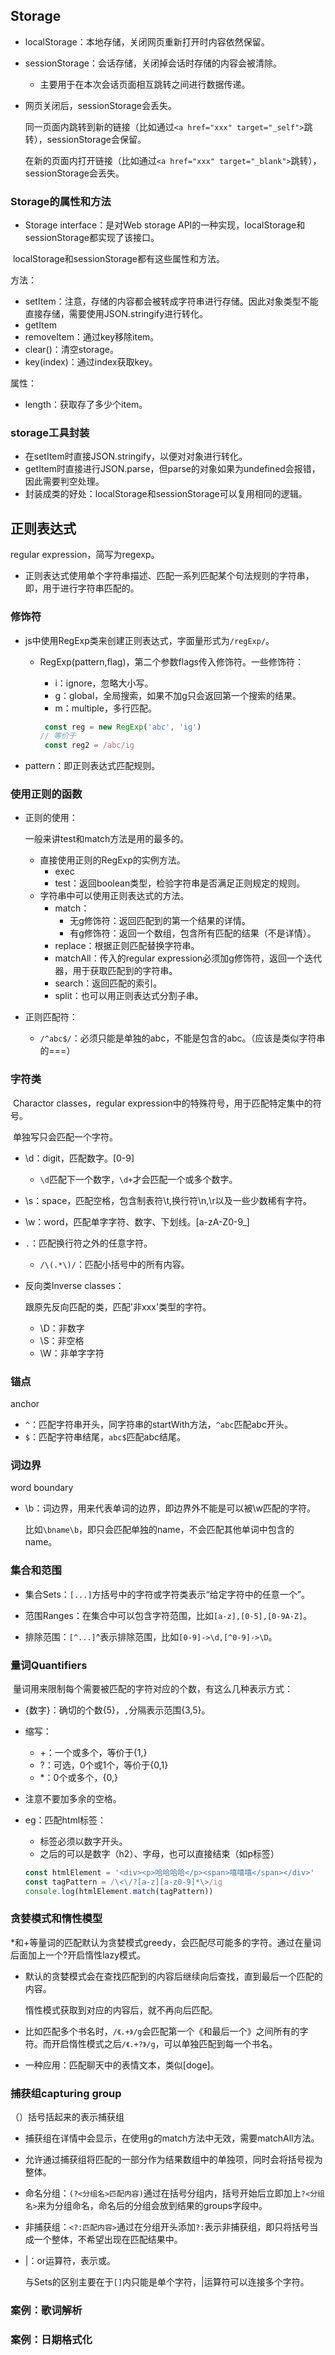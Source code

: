## Storage

* localStorage：本地存储，关闭网页重新打开时内容依然保留。

* sessionStorage：会话存储，关闭掉会话时存储的内容会被清除。

  * 主要用于在本次会话页面相互跳转之间进行数据传递。

* 网页关闭后，sessionStorage会丢失。

  同一页面内跳转到新的链接（比如通过`<a href="xxx" target="_self">`跳转），sessionStorage会保留。

  在新的页面内打开链接（比如通过`<a href="xxx" target="_blank">`跳转），sessionStorage会丢失。

### Storage的属性和方法

* Storage interface：是对Web storage API的一种实现，localStorage和sessionStorage都实现了该接口。

​	localStorage和sessionStorage都有这些属性和方法。

方法：

* setItem：注意，存储的内容都会被转成字符串进行存储。因此对象类型不能直接存储，需要使用JSON.stringify进行转化。
* getItem
* removeItem：通过key移除item。
* clear()：清空storage。
* key(index)：通过index获取key。

属性：

* length：获取存了多少个item。

### storage工具封装

* 在setItem时直接JSON.stringify，以便对对象进行转化。
* getItem时直接进行JSON.parse，但parse的对象如果为undefined会报错，因此需要判空处理。
* 封装成类的好处：localStorage和sessionStorage可以复用相同的逻辑。

## 正则表达式

regular expression，简写为regexp。

* 正则表达式使用单个字符串描述、匹配一系列匹配某个句法规则的字符串，即，用于进行字符串匹配的。

### 修饰符

* js中使用RegExp类来创建正则表达式，字面量形式为`/regExp/`。

  * RegExp(pattern,flag)，第二个参数flags传入修饰符。一些修饰符：

    * i：ignore，忽略大小写。
    * g：global，全局搜索，如果不加g只会返回第一个搜索的结果。
    * m：multiple，多行匹配。

    ```js
     const reg = new RegExp('abc', 'ig')
    // 等价于 
     const reg2 = /abc/ig
    ```

* pattern：即正则表达式匹配规则。

### 使用正则的函数

* 正则的使用：

  一般来讲test和match方法是用的最多的。

  * 直接使用正则的RegExp的实例方法。
    * exec 
    * test：返回boolean类型，检验字符串是否满足正则规定的规则。
  * 字符串中可以使用正则表达式的方法。
    * match：
      * 无g修饰符：返回匹配到的第一个结果的详情。
      * 有g修饰符：返回一个数组，包含所有匹配的结果（不是详情）。
    * replace：根据正则匹配替换字符串。
    * matchAll：传入的regular expression必须加g修饰符，返回一个迭代器，用于获取匹配到的字符串。
    * search：返回匹配的索引。
    * split：也可以用正则表达式分割子串。

* 正则匹配符：

  * `/^abc$/`：必须只能是单独的abc，不能是包含的abc。（应该是类似字符串的===）

### 字符类

​	Charactor classes，regular expression中的特殊符号，用于匹配特定集中的符号。

​	单独写只会匹配一个字符。

* \d：digit，匹配数字。[0-9]

  * `\d`匹配下一个数字，`\d+`才会匹配一个或多个数字。

* \s：space，匹配空格，包含制表符\t,换行符\n,\r以及一些少数稀有字符。

* \w：word，匹配单字字符、数字、下划线。[a-zA-Z0-9_]

* `.`：匹配换行符之外的任意字符。

  * `/\(.*\)/`：匹配小括号中的所有内容。

* 反向类Inverse classes：

  跟原先反向匹配的类，匹配'非xxx'类型的字符。

  * \D：非数字
  * \S：非空格
  * \W：非单字字符

### 锚点

anchor

* `^`：匹配字符串开头，同字符串的startWith方法，`^abc`匹配abc开头。
* `$`：匹配字符串结尾，`abc$`匹配abc结尾。

### 词边界

word boundary

* \b：词边界，用来代表单词的边界，即边界外不能是可以被\w匹配的字符。

  比如`\bname\b`，即只会匹配单独的name，不会匹配其他单词中包含的name。


### 集合和范围

* 集合Sets：`[...]`方括号中的字符或字符类表示“给定字符中的任意一个”。
* 范围Ranges：在集合中可以包含字符范围，比如`[a-z],[0-5],[0-9A-Z]`。

* 排除范围：`[^...]`^表示排除范围，比如`[0-9]->\d,[^0-9]->\D`。

### 量词Quantifiers

​	量词用来限制每个需要被匹配的字符对应的个数，有这么几种表示方式：

* {数字}：确切的个数{5}，`,`分隔表示范围{3,5}。

* 缩写：

  * +：一个或多个，等价于{1,}
  * ?：可选，0个或1个，等价于{0,1}
  * *：0个或多个，{0,}

* 注意不要加多余的空格。

* eg：匹配html标签：

  * 标签必须以数字开头。
  * 之后的可以是数字（h2）、字母，也可以直接结束（如p标签）

  ```js
  const htmlElement = '<div><p>哈哈哈哈</p><span>嘻嘻嘻</span></div>'
  const tagPattern = /\<\/?[a-z][a-z0-9]*\>/ig
  console.log(htmlElement.match(tagPattern))
  ```

### 贪婪模式和惰性模型

*和+等量词的匹配默认为贪婪模式greedy，会匹配尽可能多的字符。通过在量词后面加上一个?开启惰性lazy模式。

* 默认的贪婪模式会在查找匹配到的内容后继续向后查找，直到最后一个匹配的内容。

  惰性模式获取到对应的内容后，就不再向后匹配。

* 比如匹配多个书名时，`/《.+》/g`会匹配第一个《和最后一个》之间所有的字符。而开启惰性模式之后`/《.+?》/g`，可以单独匹配到每一个书名。

* 一种应用：匹配聊天中的表情文本，类似[doge]。

### 捕获组capturing group

（）括号括起来的表示捕获组

* 捕获组在详情中会显示，在使用g的match方法中无效，需要matchAll方法。
* 允许通过捕获组将匹配的一部分作为结果数组中的单独项，同时会将括号视为整体。

* 命名分组：`(?<分组名>匹配内容)`通过在括号分组内，括号开始后立即加上`?<分组名>`来为分组命名，命名后的分组会放到结果的groups字段中。

* 非捕获组：`<?:匹配内容>`通过在分组开头添加`?:`表示非捕获组，即只将括号当成一个整体，不希望出现在匹配结果中。

* |：or运算符，表示或。

  与Sets的区别主要在于`[]`内只能是单个字符，|运算符可以连接多个字符。

### 案例：歌词解析

### 案例：日期格式化


